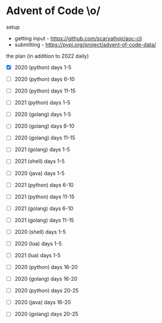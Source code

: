 # Advent of Code \o/

setup

- getting input - https://github.com/scarvalhojr/aoc-cli
- submitting - https://pypi.org/project/advent-of-code-data/

the plan (in addition to 2022 daily)

- [x] 2020 (python) days 1-5
- [ ] 2020 (python) days 6-10
- [ ] 2020 (python) days 11-15
- [ ] 2021 (python) days 1-5
- [ ] 2020 (golang) days 1-5
- [ ] 2020 (golang) days 6-10
- [ ] 2020 (golang) days 11-15
- [ ] 2021 (golang) days 1-5
- [ ] 2021 (shell) days 1-5
- [ ] 2020 (java) days 1-5
- [ ] 2021 (python) days 6-10
- [ ] 2021 (python) days 11-15
- [ ] 2021 (golang) days 6-10
- [ ] 2021 (golang) days 11-15
- [ ] 2020 (shell) days 1-5
- [ ] 2020 (lua) days 1-5
- [ ] 2021 (lua) days 1-5

- [ ] 2020 (python) days 16-20
- [ ] 2020 (golang) days 16-20
- [ ] 2020 (python) days 20-25
- [ ] 2020 (java) days 16-20
- [ ] 2020 (golang) days 20-25

